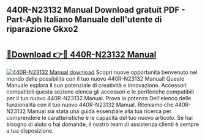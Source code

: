 ## 440R-N23132 Manual Download gratuit PDF - Part-Aph Italiano Manuale dell'utente di riparazione Gkxo2

# <h2><a href="http://dfcyfok.blite.top/?on=440R-N23132+Manual">🔗Download 👉🔴 440R-N23132 Manual</a></h2>

[![440R-N23132 Manual download](https://i.imgur.com/lujVjoI.png)](http://dfcyfok.blite.top/?on=440R-N23132+Manual)
Scopri nuove opportunità benvenuto nel mondo delle possibilità con il tuo nuovo 440R-N23132 Manual! Questo Manuale esplora il suo potenziale di creatività e innovazione. Accessori compatibili questa sezione elenca gli accessori e le periferiche compatibili per il tuo nuovo 440R-N23132 Manual. Prova la potenza Dell'elenco delle funzionalità con il tuo nuovo 440R-N23132 Manual. Riteniamo che 440R-N23132 Manual sia stata una guida essenziale alla tua ricerca per comprendere le caratteristiche e le capacità del tuo nuovo articolo. Se hai bisogno di aiuto o hai domande, il nostro team di assistenza clienti è sempre a tua disposizione.
